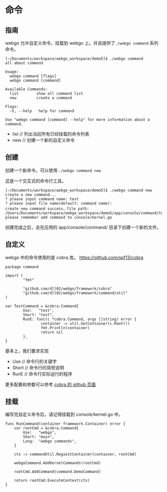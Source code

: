 # 命令

## 指南

webgo 允许自定义命令，挂载到 webgo 上。并且提供了`./webgo command` 系列命令。

```
[~/Documents/workspace/webgo_workspace/demo5]$ ./webgo command
all about commond

Usage:
  webgo command [flags]
  webgo command [command]

Available Commands:
  list        show all command list
  new         create a command

Flags:
  -h, --help   help for command

Use "webgo command [command] --help" for more information about a command.
```

- list  // 列出当前所有已经挂载的命令列表
- new   // 创建一个新的自定义命令

## 创建

创建一个新命令，可以使用 `./webgo command new`

这是一个交互式的命令行工具。

```
[~/Documents/workspace/webgo_workspace/demo5]$ ./webgo command new
create a new command...
? please input command name: test
? please input file name(default: command name):
create new command success，file path: /Users/Documents/workspace/webgo_workspace/demo5/app/console/command/test.go
please remember add command to console/kernel.go
```

创建完成之后，会在应用的 app/console/command/ 目录下创建一个新的文件。

## 自定义

webgo 中的命令使用的是 cobra 库。 https://github.com/spf13/cobra

```
package command

import (
        "fmt"

        "github.com/dll02/webgo/framework/cobra"
        "github.com/dll02/webgo/framework/command/util"
)

var TestCommand = &cobra.Command{
        Use:   "test",
        Short: "test",
        RunE: func(c *cobra.Command, args []string) error {
                container := util.GetContainer(c.Root())
                fmt.Println(container)
                return nil
        },
}

```

基本上，我们要求实现 
- Use // 命令行的关键字
- Short // 命令行的简短说明
- RunE // 命令行实际运行的程序

更多配置和参数可以参考 [cobra 的 github 页面](https://github.com/spf13/cobra)

## 挂载

编写完自定义命令后，请记得挂载到 console/kernel.go 中。

``` golang
func RunCommand(container framework.Container) error {
	var rootCmd = &cobra.Command{
		Use:   "webgo",
		Short: "main",
		Long:  "webgo commands",
	}

	ctx := commandUtil.RegiestContainer(container, rootCmd)

	webgoCommand.AddKernelCommands(rootCmd)

    rootCmd.AddCommand(command.DemoCommand)

	return rootCmd.ExecuteContext(ctx)
}

```